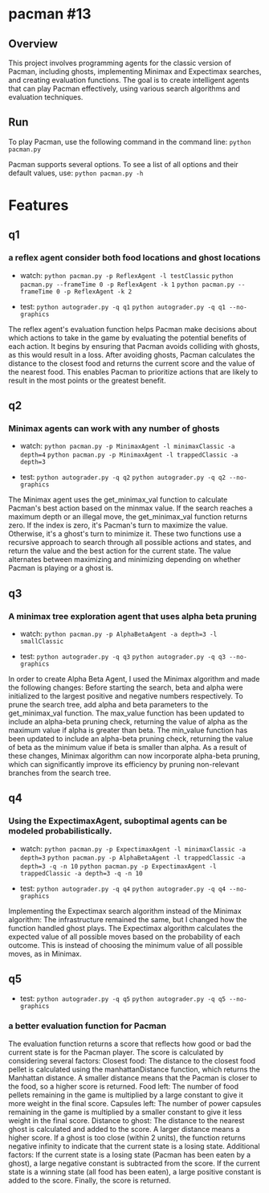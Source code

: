 # pacman #13

## Overview

This project involves programming agents for the classic version of Pacman, including ghosts, implementing Minimax and Expectimax searches, and creating evaluation functions. The goal is to create intelligent agents that can play Pacman effectively, using various search algorithms and evaluation techniques.


## Run

To play Pacman, use the following command in the command line:
`python pacman.py`

Pacman supports several options. To see a list of all options and their default values, use:
`python pacman.py -h`

# Features
## q1

### a reflex agent consider both food locations and ghost locations

* watch:
  `python pacman.py -p ReflexAgent -l testClassic`
  `python pacman.py --frameTime 0 -p ReflexAgent -k 1`
  `python pacman.py --frameTime 0 -p ReflexAgent -k 2`

* test: `python autograder.py -q q1`
  `python autograder.py -q q1 --no-graphics`

The reflex agent's evaluation function helps Pacman make decisions about which actions to take in the game by evaluating the potential benefits of each action. It begins by ensuring that Pacman avoids colliding with ghosts, as this would result in a loss. After avoiding ghosts, Pacman calculates the distance to the closest food and returns the current score and the value of the nearest food. This enables Pacman to prioritize actions that are likely to result in the most points or the greatest benefit.


## q2

### Minimax agents can work with any number of ghosts

* watch:
  `python pacman.py -p MinimaxAgent -l minimaxClassic -a depth=4`
  `python pacman.py -p MinimaxAgent -l trappedClassic -a depth=3`

* test: `python autograder.py -q q2`
  `python autograder.py -q q2 --no-graphics`

The Minimax agent uses the get_minimax_val function to calculate Pacman's best action based on the minmax value. If the search reaches a maximum depth or an illegal move, the get_minimax_val function returns zero. If the index is zero, it's Pacman's turn to maximize the value. Otherwise, it's a ghost's turn to minimize it. These two functions use a recursive approach to search through all possible actions and states, and return the value and the best action for the current state. The value alternates between maximizing and minimizing depending on whether Pacman is playing or a ghost is.


## q3

### A minimax tree exploration agent that uses alpha beta pruning

* watch:
  `python pacman.py -p AlphaBetaAgent -a depth=3 -l smallClassic`

* test: `python autograder.py -q q3`
  `python autograder.py -q q3 --no-graphics`

In order to create Alpha Beta Agent, I used the Minimax algorithm and made the following changes:
Before starting the search, beta and alpha were initialized to the largest positive and negative numbers respectively.
To prune the search tree, add alpha and beta parameters to the get_minimax_val function.
The max_value function has been updated to include an alpha-beta pruning check, returning the value of alpha as the maximum value if alpha is greater than beta.
The min_value function has been updated to include an alpha-beta pruning check, returning the value of beta as the minimum value if beta is smaller than alpha.
As a result of these changes, Minimax algorithm can now incorporate alpha-beta pruning, which can significantly improve its efficiency by pruning non-relevant branches from the search tree.


## q4

### Using the ExpectimaxAgent, suboptimal agents can be modeled probabilistically.

* watch:
  `python pacman.py -p ExpectimaxAgent -l minimaxClassic -a depth=3`
  `python pacman.py -p AlphaBetaAgent -l trappedClassic -a depth=3 -q -n 10`
  `python pacman.py -p ExpectimaxAgent -l trappedClassic -a depth=3 -q -n 10`

* test: `python autograder.py -q q4`
  `python autograder.py -q q4 --no-graphics`

Implementing the Expectimax search algorithm instead of the Minimax algorithm:
The infrastructure remained the same, but I changed how the function handled ghost plays. 
The Expectimax algorithm calculates the expected value of all possible moves based on the probability of each outcome. 
This is instead of choosing the minimum value of all possible moves, as in Minimax.

## q5

* test: `python autograder.py -q q5`
  `python autograder.py -q q5 --no-graphics`

### a better evaluation function for Pacman
The evaluation function returns a score that reflects how good or bad the current state is for the Pacman player.
The score is calculated by considering several factors:
Closest food: The distance to the closest food pellet is calculated using the manhattanDistance function, which returns the Manhattan distance. A smaller distance means that the Pacman is closer to the food, so a higher score is returned.
Food left: The number of food pellets remaining in the game is multiplied by a large constant to give it more weight in the final score.
Capsules left: The number of power capsules remaining in the game is multiplied by a smaller constant to give it less weight in the final score.
Distance to ghost: The distance to the nearest ghost is calculated and added to the score. A larger distance means a higher score. If a ghost is too close (within 2 units), the function returns negative infinity to indicate that the current state is a losing state.
Additional factors: If the current state is a losing state (Pacman has been eaten by a ghost), a large negative constant is subtracted from the score. If the current state is a winning state (all food has been eaten), a large positive constant is added to the score.
Finally, the score is returned. 
